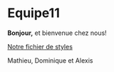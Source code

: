 # Equipe11




**Bonjour,** et bienvenue chez nous!

[Notre fichier de styles](https://github.com/UQAM-INF2015-AUT-2011/equipe11/blob/master/Style.md)



Mathieu, Dominique et Alexis
